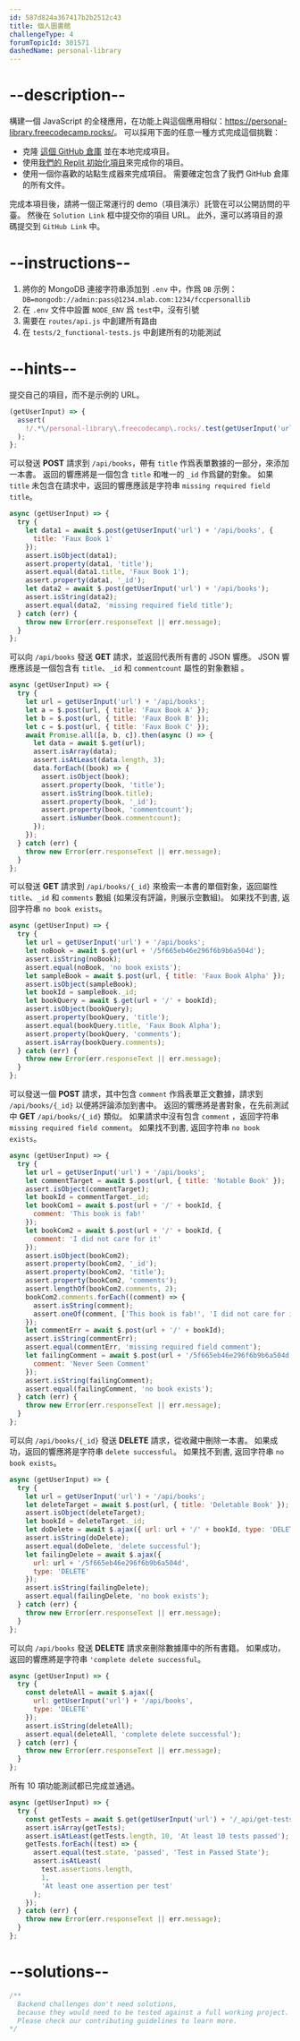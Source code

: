 ```yaml
---
id: 587d824a367417b2b2512c43
title: 個人圖書館
challengeType: 4
forumTopicId: 301571
dashedName: personal-library
---
```


# --description--

構建一個 JavaScript 的全棧應用，在功能上與這個應用相似：<https://personal-library.freecodecamp.rocks/>。 可以採用下面的任意一種方式完成這個挑戰：

-   克隆 [這個 GitHub 倉庫](https://github.com/freeCodeCamp/boilerplate-project-library) 並在本地完成項目。
-   使用[我們的 Replit 初始化項目](https://replit.com/github/freeCodeCamp/boilerplate-project-library)來完成你的項目。
-   使用一個你喜歡的站點生成器來完成項目。 需要確定包含了我們 GitHub 倉庫的所有文件。

完成本項目後，請將一個正常運行的 demo（項目演示）託管在可以公開訪問的平臺。 然後在 `Solution Link` 框中提交你的項目 URL。 此外，還可以將項目的源碼提交到 `GitHub Link` 中。

# --instructions--

1.  將你的 MongoDB 連接字符串添加到 `.env` 中，作爲 `DB` 示例：`DB=mongodb://admin:pass@1234.mlab.com:1234/fccpersonallib`
2.  在 `.env` 文件中設置 `NODE_ENV` 爲 `test`中，沒有引號
3.  需要在 `routes/api.js` 中創建所有路由
4.  在 `tests/2_functional-tests.js` 中創建所有的功能測試

# --hints--

提交自己的項目，而不是示例的 URL。

```js
(getUserInput) => {
  assert(
    !/.*\/personal-library\.freecodecamp\.rocks/.test(getUserInput('url'))
  );
};
```

可以發送 <b>POST</b> 請求到 `/api/books`，帶有 `title` 作爲表單數據的一部分，來添加一本書。  返回的響應將是一個包含 `title` 和唯一的 `_id` 作爲鍵的對象。  如果 `title` 未包含在請求中，返回的響應應該是字符串 `missing required field title`。

```js
async (getUserInput) => {
  try {
    let data1 = await $.post(getUserInput('url') + '/api/books', {
      title: 'Faux Book 1'
    });
    assert.isObject(data1);
    assert.property(data1, 'title');
    assert.equal(data1.title, 'Faux Book 1');
    assert.property(data1, '_id');
    let data2 = await $.post(getUserInput('url') + '/api/books');
    assert.isString(data2);
    assert.equal(data2, 'missing required field title');
  } catch (err) {
    throw new Error(err.responseText || err.message);
  }
};
```

可以向 `/api/books` 發送 <b>GET</b> 請求，並返回代表所有書的 JSON 響應。 JSON 響應應該是一個包含有 `title`、`_id` 和 `commentcount` 屬性的對象數組 。

```js
async (getUserInput) => {
  try {
    let url = getUserInput('url') + '/api/books';
    let a = $.post(url, { title: 'Faux Book A' });
    let b = $.post(url, { title: 'Faux Book B' });
    let c = $.post(url, { title: 'Faux Book C' });
    await Promise.all([a, b, c]).then(async () => {
      let data = await $.get(url);
      assert.isArray(data);
      assert.isAtLeast(data.length, 3);
      data.forEach((book) => {
        assert.isObject(book);
        assert.property(book, 'title');
        assert.isString(book.title);
        assert.property(book, '_id');
        assert.property(book, 'commentcount');
        assert.isNumber(book.commentcount);
      });
    });
  } catch (err) {
    throw new Error(err.responseText || err.message);
  }
};
```

可以發送 <b>GET</b> 請求到 `/api/books/{_id}` 來檢索一本書的單個對象，返回屬性 `title`、`_id` 和 `comments` 數組 (如果沒有評論，則展示空數組)。 如果找不到書, 返回字符串 `no book exists`。

```js
async (getUserInput) => {
  try {
    let url = getUserInput('url') + '/api/books';
    let noBook = await $.get(url + '/5f665eb46e296f6b9b6a504d');
    assert.isString(noBook);
    assert.equal(noBook, 'no book exists');
    let sampleBook = await $.post(url, { title: 'Faux Book Alpha' });
    assert.isObject(sampleBook);
    let bookId = sampleBook._id;
    let bookQuery = await $.get(url + '/' + bookId);
    assert.isObject(bookQuery);
    assert.property(bookQuery, 'title');
    assert.equal(bookQuery.title, 'Faux Book Alpha');
    assert.property(bookQuery, 'comments');
    assert.isArray(bookQuery.comments);
  } catch (err) {
    throw new Error(err.responseText || err.message);
  }
};
```

可以發送一個 <b>POST</b> 請求，其中包含 `comment` 作爲表單正文數據，請求到 `/api/books/{_id}` 以便將評論添加到書中。 返回的響應將是書對象，在先前測試中 <b>GET</b> `/api/books/{_id}` 類似。 如果請求中沒有包含 `comment` ，返回字符串 `missing required field comment`。 如果找不到書, 返回字符串 `no book exists`。

```js
async (getUserInput) => {
  try {
    let url = getUserInput('url') + '/api/books';
    let commentTarget = await $.post(url, { title: 'Notable Book' });
    assert.isObject(commentTarget);
    let bookId = commentTarget._id;
    let bookCom1 = await $.post(url + '/' + bookId, {
      comment: 'This book is fab!'
    });
    let bookCom2 = await $.post(url + '/' + bookId, {
      comment: 'I did not care for it'
    });
    assert.isObject(bookCom2);
    assert.property(bookCom2, '_id');
    assert.property(bookCom2, 'title');
    assert.property(bookCom2, 'comments');
    assert.lengthOf(bookCom2.comments, 2);
    bookCom2.comments.forEach((comment) => {
      assert.isString(comment);
      assert.oneOf(comment, ['This book is fab!', 'I did not care for it']);
    });
    let commentErr = await $.post(url + '/' + bookId);
    assert.isString(commentErr);
    assert.equal(commentErr, 'missing required field comment');
    let failingComment = await $.post(url + '/5f665eb46e296f6b9b6a504d', {
      comment: 'Never Seen Comment'
    });
    assert.isString(failingComment);
    assert.equal(failingComment, 'no book exists');
  } catch (err) {
    throw new Error(err.responseText || err.message);
  }
};
```

可以向 `/api/books/{_id}` 發送 <b>DELETE</b> 請求，從收藏中刪除一本書。 如果成功，返回的響應將是字符串 `delete successful`。 如果找不到書, 返回字符串 `no book exists`。

```js
async (getUserInput) => {
  try {
    let url = getUserInput('url') + '/api/books';
    let deleteTarget = await $.post(url, { title: 'Deletable Book' });
    assert.isObject(deleteTarget);
    let bookId = deleteTarget._id;
    let doDelete = await $.ajax({ url: url + '/' + bookId, type: 'DELETE' });
    assert.isString(doDelete);
    assert.equal(doDelete, 'delete successful');
    let failingDelete = await $.ajax({
      url: url + '/5f665eb46e296f6b9b6a504d',
      type: 'DELETE'
    });
    assert.isString(failingDelete);
    assert.equal(failingDelete, 'no book exists');
  } catch (err) {
    throw new Error(err.responseText || err.message);
  }
};
```

可以向 `/api/books` 發送 <b>DELETE</b> 請求來刪除數據庫中的所有書籍。 如果成功，返回的響應將是字符串 `'complete delete successful`。

```js
async (getUserInput) => {
  try {
    const deleteAll = await $.ajax({
      url: getUserInput('url') + '/api/books',
      type: 'DELETE'
    });
    assert.isString(deleteAll);
    assert.equal(deleteAll, 'complete delete successful');
  } catch (err) {
    throw new Error(err.responseText || err.message);
  }
};
```

所有 10 項功能測試都已完成並通過。

```js
async (getUserInput) => {
  try {
    const getTests = await $.get(getUserInput('url') + '/_api/get-tests');
    assert.isArray(getTests);
    assert.isAtLeast(getTests.length, 10, 'At least 10 tests passed');
    getTests.forEach((test) => {
      assert.equal(test.state, 'passed', 'Test in Passed State');
      assert.isAtLeast(
        test.assertions.length,
        1,
        'At least one assertion per test'
      );
    });
  } catch (err) {
    throw new Error(err.responseText || err.message);
  }
};
```

# --solutions--

```js
/**
  Backend challenges don't need solutions,
  because they would need to be tested against a full working project.
  Please check our contributing guidelines to learn more.
*/
```
